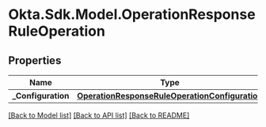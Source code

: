 # Okta.Sdk.Model.OperationResponseRuleOperation

## Properties

Name | Type | Description | Notes
------------ | ------------- | ------------- | -------------
**_Configuration** | [**OperationResponseRuleOperationConfiguration**](OperationResponseRuleOperationConfiguration.md) |  | [optional] 

[[Back to Model list]](../README.md#documentation-for-models) [[Back to API list]](../README.md#documentation-for-api-endpoints) [[Back to README]](../README.md)

